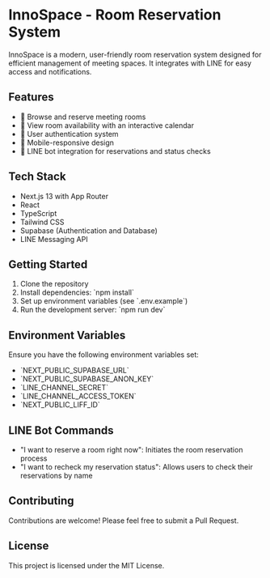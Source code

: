 # InnoSpace - Room Reservation System

InnoSpace is a modern, user-friendly room reservation system designed for efficient management of meeting spaces. It integrates with LINE for easy access and notifications.

## Features

- 🏢 Browse and reserve meeting rooms
- 📅 View room availability with an interactive calendar
- 🔐 User authentication system
- 📱 Mobile-responsive design
- 🤖 LINE bot integration for reservations and status checks

## Tech Stack

- Next.js 13 with App Router
- React
- TypeScript
- Tailwind CSS
- Supabase (Authentication and Database)
- LINE Messaging API

## Getting Started

1. Clone the repository
2. Install dependencies: \`npm install\`
3. Set up environment variables (see \`.env.example\`)
4. Run the development server: \`npm run dev\`

## Environment Variables

Ensure you have the following environment variables set:

- \`NEXT_PUBLIC_SUPABASE_URL\`
- \`NEXT_PUBLIC_SUPABASE_ANON_KEY\`
- \`LINE_CHANNEL_SECRET\`
- \`LINE_CHANNEL_ACCESS_TOKEN\`
- \`NEXT_PUBLIC_LIFF_ID\`

## LINE Bot Commands

- "I want to reserve a room right now": Initiates the room reservation process
- "I want to recheck my reservation status": Allows users to check their reservations by name

## Contributing

Contributions are welcome! Please feel free to submit a Pull Request.

## License

This project is licensed under the MIT License.


